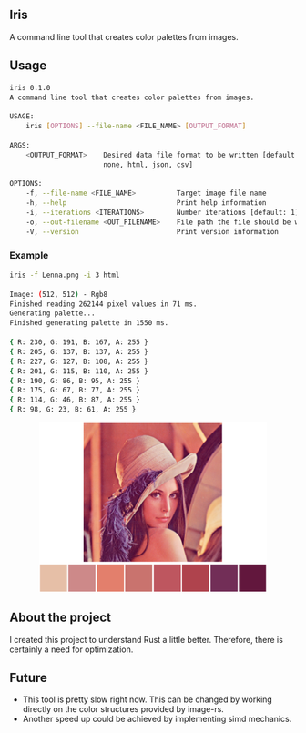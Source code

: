 ## Iris

A command line tool that creates color palettes from images.

## Usage

```sh
iris 0.1.0
A command line tool that creates color palettes from images.

USAGE:
    iris [OPTIONS] --file-name <FILE_NAME> [OUTPUT_FORMAT]

ARGS:
    <OUTPUT_FORMAT>    Desired data file format to be written [default: none] [possible values:
                       none, html, json, csv]

OPTIONS:
    -f, --file-name <FILE_NAME>          Target image file name
    -h, --help                           Print help information
    -i, --iterations <ITERATIONS>        Number iterations [default: 1]
    -o, --out-filename <OUT_FILENAME>    File path the file should be written to [default: palette]
    -V, --version                        Print version information

```

### Example

```sh
iris -f Lenna.png -i 3 html

Image: (512, 512) - Rgb8
Finished reading 262144 pixel values in 71 ms.
Generating palette...
Finished generating palette in 1550 ms.

{ R: 230, G: 191, B: 167, A: 255 }
{ R: 205, G: 137, B: 137, A: 255 }
{ R: 227, G: 127, B: 108, A: 255 }
{ R: 201, G: 115, B: 110, A: 255 }
{ R: 190, G: 86, B: 95, A: 255 }
{ R: 175, G: 67, B: 77, A: 255 }
{ R: 114, G: 46, B: 87, A: 255 }
{ R: 98, G: 23, B: 61, A: 255 }

```

<p align="center">
    <img src="example_output.png" alt="example_output_image" width="400">
</p>

## About the project

I created this project to understand Rust a little better. Therefore, there is certainly a need for optimization.

## Future

* This tool is pretty slow right now. This can be changed by working directly on the color structures provided by image-rs.
* Another speed up could be achieved by implementing simd mechanics.